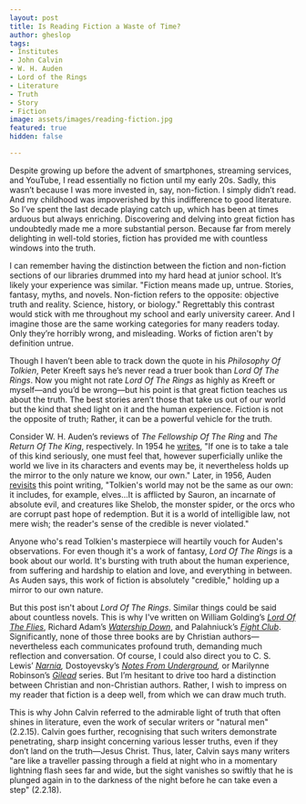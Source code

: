 ```yaml
---
layout: post
title: Is Reading Fiction a Waste of Time?
author: gheslop
tags:
- Institutes
- John Calvin
- W. H. Auden
- Lord of the Rings
- Literature
- Truth
- Story
- Fiction
image: assets/images/reading-fiction.jpg
featured: true
hidden: false

---
```

Despite growing up before the advent of smartphones, streaming services, and YouTube, I read essentially no fiction until my early 20s. Sadly, this wasn’t because I was more invested in, say, non-fiction. I simply didn’t read. And my childhood was impoverished by this indifference to good literature. So I’ve spent the last decade playing catch up, which has been at times arduous but always enriching. Discovering and delving into great fiction has undoubtedly made me a more substantial person. Because far from merely delighting in well-told stories, fiction has provided me with countless windows into the truth.

I can remember having the distinction between the fiction and non-fiction sections of our libraries drummed into my hard head at junior school. It’s likely your experience was similar. "Fiction means made up, untrue. Stories, fantasy, myths, and novels. Non-fiction refers to the opposite: objective truth and reality. Science, history, or biology." Regrettably this contrast would stick with me throughout my school and early university career. And I imagine those are the same working categories for many readers today. Only they’re horribly wrong, and misleading. Works of fiction aren't by definition untrue.

Though I haven’t been able to track down the quote in his _Philosophy Of Tolkien_, Peter Kreeft says he’s never read a truer book than _Lord Of The Rings_. Now you might not rate _Lord Of The Rings_ as highly as Kreeft or myself—and you’d be wrong—but his point is that great fiction teaches us about the truth. The best stories aren’t those that take us out of our world but the kind that shed light on it and the human experience. Fiction is not the opposite of truth; Rather, it can be a powerful vehicle for the truth.

Consider W. H. Auden’s reviews of _The Fellowship Of The Ring_ and _The Return Of The King_, respectively. In 1954 he [writes](https://archive.nytimes.com/www.nytimes.com/books/01/02/11/specials/tolkien-fellowship.html "The Hero Is A Hobbit"), "If one is to take a tale of this kind seriously, one must feel that, however superficially unlike the world we live in its characters and events may be, it nevertheless holds up the mirror to the only nature we know, our own." Later, in 1956, Auden [revisits](https://www.nytimes.com/1956/01/22/archives/at-the-end-of-the-quest-victory.html?searchResultPosition=1 "At The End Of The Quest, Victory") this point writing, "Tolkien's world may not be the same as our own: it includes, for example, elves…It is afflicted by Sauron, an incarnate of absolute evil, and creatures like Shelob, the monster spider, or the orcs who are corrupt past hope of redemption. But it is a world of intelligible law, not mere wish; the reader's sense of the credible is never violated."

Anyone who's read Tolkien's masterpiece will heartily vouch for Auden's observations. For even though it's a work of fantasy, _Lord Of The Rings_ is a book about our world. It's bursting with truth about the human experience, from suffering and hardship to elation and love, and everything in between. As Auden says, this work of fiction is absolutely "credible," holding up a mirror to our own nature.

But this post isn't about _Lord Of The Rings_. Similar things could be said about countless novels. This is why I've written on William Golding’s [_Lord Of The Flies_](https://rekindle.co.za/content/william-golding-original-sin/ "Original Sin"), Richard Adam’s [_Watership Down_](https://rekindle.co.za/content/2021-10-14-the-power-of-story-to-form-community-reading-together "Story-Formed Community"), and Palahniuck’s [_Fight Club_](https://rekindle.co.za/content/2021-11-29-tyler-durden-social-media-mental-health "Tyler Durden On Mental Health"). Significantly, none of those three books are by Christian authors—nevertheless each communicates profound truth, demanding much reflection and conversation. Of course, I could also direct you to C. S. Lewis’ [_Narnia_](https://rekindle.co.za/tag/Narnia/ "Series On Narnia")_,_ Dostoyevsky’s [_Notes From Underground_](https://rekindle.co.za/content/2021-09-08-gospel-notes-from-underground "Power Resists Redeeming Love")_,_ or Marilynne Robinson’s [_Gilead_](https://rekindle.co.za/content/2022-01-20-gilead-apologetics "Apologetics") series. But I’m hesitant to drive too hard a distinction between Christian and non-Christian authors. Rather, I wish to impress on my reader that fiction is a deep well, from which we can draw much truth.

This is why John Calvin referred to the admirable light of truth that often shines in literature, even the work of secular writers or "natural men" (2.2.15). Calvin goes further, recognising that such writers demonstrate penetrating, sharp insight concerning various lesser truths, even if they don’t land on the truth—Jesus Christ. Thus, later, Calvin says many writers "are like a traveller passing through a field at night who in a momentary lightning flash sees far and wide, but the sight vanishes so swiftly that he is plunged again in to the darkness of the night before he can take even a step" (2.2.18).